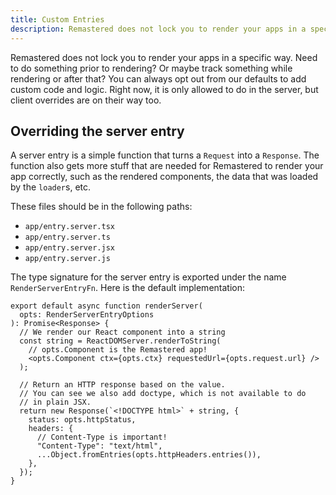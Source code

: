 ```yaml
---
title: Custom Entries
description: Remastered does not lock you to render your apps in a specific way. Need to do something prior to rendering? Or maybe track something while rendering or after that? You can always opt out from our defaults to add custom code and logic.
---
```


Remastered does not lock you to render your apps in a specific way. Need to do something prior to rendering? Or maybe track something while rendering or after that? You can always opt out from our defaults to add custom code and logic. Right now, it is only allowed to do in the server, but client overrides are on their way too.

## Overriding the server entry

A server entry is a simple function that turns a `Request` into a `Response`. The function also gets more stuff that are needed for Remastered to render your app correctly, such as the rendered components, the data that was loaded by the `loader`s, etc.

These files should be in the following paths:

- `app/entry.server.tsx`
- `app/entry.server.ts`
- `app/entry.server.jsx`
- `app/entry.server.js`

The type signature for the server entry is exported under the name `RenderServerEntryFn`. Here is the default implementation:

```tsx
export default async function renderServer(
  opts: RenderServerEntryOptions
): Promise<Response> {
  // We render our React component into a string
  const string = ReactDOMServer.renderToString(
    // opts.Component is the Remastered app!
    <opts.Component ctx={opts.ctx} requestedUrl={opts.request.url} />
  );

  // Return an HTTP response based on the value.
  // You can see we also add doctype, which is not available to do
  // in plain JSX.
  return new Response(`<!DOCTYPE html>` + string, {
    status: opts.httpStatus,
    headers: {
      // Content-Type is important!
      "Content-Type": "text/html",
      ...Object.fromEntries(opts.httpHeaders.entries()),
    },
  });
}
```
